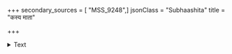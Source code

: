 +++
secondary_sources = [ "MSS_9248",]
jsonClass = "Subhaashita"
title = "कस्य माता"

+++

<details><summary>Text</summary>

कस्य माता पिता कस्य कस्य भार्या सुतोऽपि वा।  
जातौ जातौ हि जीवानां भविष्यन्त्यपरेऽपरे॥
</details>
